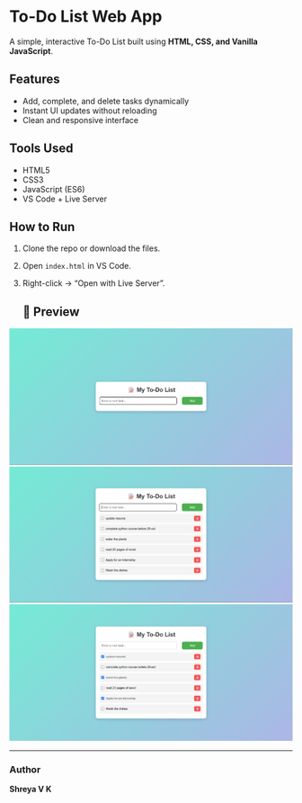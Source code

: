 # To-Do List Web App

A simple, interactive To-Do List built using **HTML, CSS, and Vanilla JavaScript**.

## Features
- Add, complete, and delete tasks dynamically
- Instant UI updates without reloading
- Clean and responsive interface

## Tools Used
- HTML5
- CSS3
- JavaScript (ES6)
- VS Code + Live Server

## How to Run
1. Clone the repo or download the files.
2. Open `index.html` in VS Code.
3. Right-click → “Open with Live Server”.

   ## 📸 Preview
![Landing Page Screenshot](./screenshots/1.png)
![Added list Screenshot](./screenshots/2.png)
![marked list Screenshot](./screenshots/3.png)

---

### Author
**Shreya V K**
